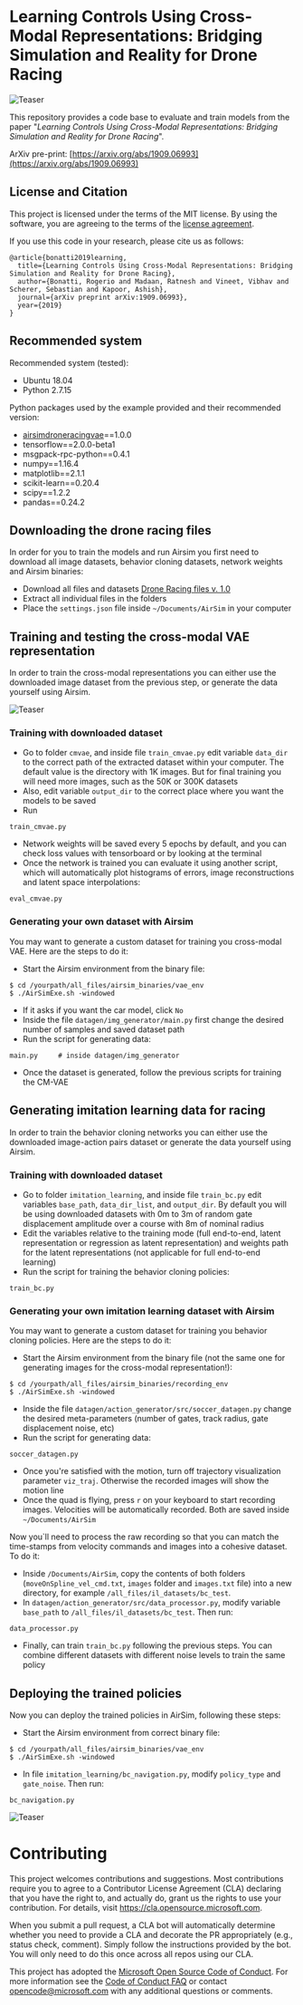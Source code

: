 # Learning Controls Using Cross-Modal Representations: Bridging Simulation and Reality for Drone Racing

![Teaser](figs/main_2_low.png)

This repository provides a code base to evaluate and train models from the paper "*Learning Controls Using Cross-Modal Representations: Bridging Simulation and Reality for Drone Racing*". 

ArXiv pre-print: [https://arxiv.org/abs/1909.06993](https://arxiv.org/abs/1909.06993)

## License and Citation
This project is licensed under the terms of the MIT license. By using the software, you are agreeing to the terms of the [license agreement](LICENSE).

If you use this code in your research, please cite us as follows:

```
@article{bonatti2019learning,
  title={Learning Controls Using Cross-Modal Representations: Bridging Simulation and Reality for Drone Racing},
  author={Bonatti, Rogerio and Madaan, Ratnesh and Vineet, Vibhav and Scherer, Sebastian and Kapoor, Ashish},
  journal={arXiv preprint arXiv:1909.06993},
  year={2019}
}
```

## Recommended system
Recommended system (tested):
- Ubuntu 18.04
- Python 2.7.15

Python packages used by the example provided and their recommended version:
- [airsimdroneracingvae](https://pypi.org/project/airsimdroneracingvae/)==1.0.0
- tensorflow==2.0.0-beta1
- msgpack-rpc-python==0.4.1
- numpy==1.16.4
- matplotlib==2.1.1
- scikit-learn==0.20.4
- scipy==1.2.2
- pandas==0.24.2

## Downloading the drone racing files
In order for you to train the models and run Airsim you first need to download all image datasets, behavior cloning datasets, network weights and Airsim binaries:  
- Download all files and datasets [Drone Racing files v. 1.0](https://drive.google.com/drive/folders/19tFUG8bCg3_d_PeQMDHJQvj-ZBv8Ogs_?usp=sharing)
- Extract all individual files in the folders
- Place the `settings.json` file inside `~/Documents/AirSim` in your computer

## Training and testing the cross-modal VAE representation
In order to train the cross-modal representations you can either use the downloaded image dataset from the previous step, or generate the data yourself using Airsim.

![Teaser](figs/arch.png)

### Training with downloaded dataset

- Go to folder `cmvae`, and inside file `train_cmvae.py` edit variable `data_dir` to the correct path of the extracted dataset within your computer. The default value is the directory with 1K images. But for final training you will need more images, such as the 50K or 300K datasets
- Also, edit variable `output_dir` to the correct place where you want the models to be saved 
- Run

```
train_cmvae.py
```

- Network weights will be saved every 5 epochs by default, and you can check loss values with tensorboard or by looking at the terminal
- Once the network is trained you can evaluate it using another script, which will automatically plot histograms of errors, image reconstructions and latent space interpolations:
```
eval_cmvae.py
```

### Generating your own dataset with Airsim
You may want to generate a custom dataset for training you cross-modal VAE. Here are the steps to do it:

- Start the Airsim environment from the binary file:
```
$ cd /yourpath/all_files/airsim_binaries/vae_env
$ ./AirSimExe.sh -windowed
```
- If it asks if you want the car model, click `No`
- Inside the file `datagen/img_generator/main.py` first change the desired number of samples and saved dataset path
- Run the script for generating data:
```
main.py     # inside datagen/img_generator
```
- Once the dataset is generated, follow the previous scripts for training the CM-VAE


## Generating imitation learning data for racing
In order to train the behavior cloning networks you can either use the downloaded image-action pairs dataset or generate the data yourself using Airsim.

### Training with downloaded dataset

- Go to folder `imitation_learning`, and inside file `train_bc.py` edit variables `base_path`, `data_dir_list`, and `output_dir`. By default you will be using downloaded datasets with  0m to 3m of random gate displacement amplitude over a course with 8m of nominal radius
- Edit the variables relative to the training mode (full end-to-end, latent representation or regression as latent representation) and weights path for the latent representations (not applicable for full end-to-end learning)
- Run the script for training the behavior cloning policies:
```
train_bc.py
```

### Generating your own imitation learning dataset with Airsim
You may want to generate a custom dataset for training you behavior cloning policies. Here are the steps to do it:

- Start the Airsim environment from the binary file (not the same one for generating images for the cross-modal representation!):
```
$ cd /yourpath/all_files/airsim_binaries/recording_env
$ ./AirSimExe.sh -windowed
```
- Inside the file `datagen/action_generator/src/soccer_datagen.py` change the desired meta-parameters (number of gates, track radius, gate displacement noise, etc)
- Run the script for generating data:
```
soccer_datagen.py
```
- Once you're satisfied with the motion, turn off trajectory visualization parameter `viz_traj`. Otherwise the recorded images will show the motion line
- Once the quad is flying, press `r` on your keyboard to start recording images. Velocities will be automatically recorded. Both are saved inside `~/Documents/AirSim`

Now you`ll need to process the raw recording so that you can match the time-stamps from velocity commands and images into a cohesive dataset. To do it:

- Inside `/Documents/AirSim`, copy the contents of both folders (`moveOnSpline_vel_cmd.txt`, `images` folder and `images.txt` file) into a new directory, for example `/all_files/il_datasets/bc_test`.
- In `datagen/action_generator/src/data_processor.py`, modify variable `base_path` to `/all_files/il_datasets/bc_test`. Then run:
```
data_processor.py
```
- Finally, can train `train_bc.py` following the previous steps. You can combine different datasets with different noise levels to train the same policy 

## Deploying the trained policies
Now you can deploy the trained policies in AirSim, following these steps:
- Start the Airsim environment from correct binary file:
```
$ cd /yourpath/all_files/airsim_binaries/vae_env
$ ./AirSimExe.sh -windowed
```
- In file `imitation_learning/bc_navigation.py`, modify `policy_type` and `gate_noise`. Then run:
```
bc_navigation.py
```

![Teaser](figs/giphy.gif)


# Contributing

This project welcomes contributions and suggestions.  Most contributions require you to agree to a
Contributor License Agreement (CLA) declaring that you have the right to, and actually do, grant us
the rights to use your contribution. For details, visit https://cla.opensource.microsoft.com.

When you submit a pull request, a CLA bot will automatically determine whether you need to provide
a CLA and decorate the PR appropriately (e.g., status check, comment). Simply follow the instructions
provided by the bot. You will only need to do this once across all repos using our CLA.

This project has adopted the [Microsoft Open Source Code of Conduct](https://opensource.microsoft.com/codeofconduct/).
For more information see the [Code of Conduct FAQ](https://opensource.microsoft.com/codeofconduct/faq/) or
contact [opencode@microsoft.com](mailto:opencode@microsoft.com) with any additional questions or comments.

